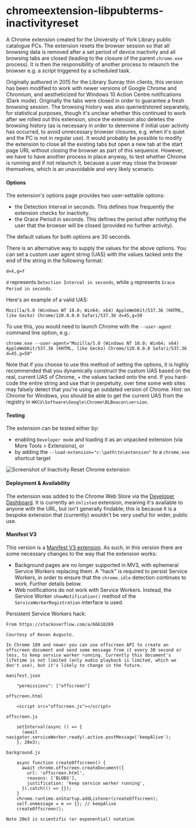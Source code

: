 # chromeextension-libpubterms-inactivityreset

A Chrome extension created for the University of York Library public catalogue PCs. The extension resets the browser session so that all browsing data is removed after a set period of device inactivity and all browsing tabs are closed (leading to the closure of the parent `chrome.exe` process). It is then the responsibility of another process to relaunch the browser e.g. a script triggered by a scheduled task.

Originally authored in 2015 for the Library Sunray thin clients, this version has been modified to work with newer versions of Google Chrome and Chromium, and aestheticized for Windows 10 Action Centre notifications (Dark mode). Originally the tabs were closed in order to guarantee a fresh browsing session. The browsing history was also queried/stored separately, for statistical purposes,  though it's unclear whether this continued to work after we rolled out this extension, since the extension also deletes the browsing history (as is necessary in order to determine if initial user activity has occurred, to avoid unnecessary browser closures, e.g. when it's quiet and the PC is not in regular use). It would probably be possible to modify the extension to close all the existing tabs but open a new tab at the start page URL without closing the browser as part of this sequence. However, we have to have another process in place anyway, to test whether Chrome is running and if not relaunch it, because a user may close the browser themselves, which is an unavoidable and very likely scenario.

#### Options

The extension's options page provides two user-settable options:
- the Detection Interval in seconds. This defines how frequently the extension checks for inactivity.
- the Grace Period in seconds. This defines the period after notifying the user that the browser will be closed (provided no further activity).

The default values for both options are 30 seconds.

There is an alternative way to supply the values for the above options. You can set a custom user agent string (UAS) with the values tacked onto the end of the string in the following format:
```
d=X,g=Y
```
`d` represents `Detection Interval in seconds`, while `g` represents `Grace Period in seconds`.

Here's an example of a valid UAS:
```
Mozilla/5.0 (Windows NT 10.0; Win64; x64) AppleWebKit/537.36 (KHTML, like Gecko) Chrome/120.0.0.0 Safari/537.36 d=45,g=50
```
To use this, you would need to launch Chrome with the `--user-agent` command line option, e.g.:
```
chrome.exe --user-agent="Mozilla/5.0 (Windows NT 10.0; Win64; x64) AppleWebKit/537.36 (KHTML, like Gecko) Chrome/120.0.0.0 Safari/537.36 d=45,g=50"
```
Note that if you choose to use this method of setting the options, it is highly recommended that you dynamically construct the custom UAS based on the real, current UAS of Chrome, + the values tacked onto the end. If you hard-code the entire string and use that in perpetuity, over time some web sites may falsely detect that you're using an outdated version of Chrome. Hint: on Chrome for Windows, you should be able to get the current UAS from the registry in `HKCU\Software\Google\Chrome\BLBeacon\version`.

#### Testing
The extension can be tested either by:
- enabling `Developer mode` and loading it as an unpacked extension (via More Tools > Extensions), or
- by adding the `--load-extension="c:\path\to\extension"` to a `chrome.exe` shortcut target

![Screenshot of Inactivity Reset Chrome extension](https://lh3.googleusercontent.com/LRCgqrnpRKXh0gzKAjpmPgfFaEBdsUFmsdD_t0PqA1vVpuBGn_92Qsq8Ohso7ZX-jaEANhhUn6FAARNQOjF0mbXe=w640-h400-e365-rj-sc0x00ffffff)

#### Deployment & Availability
The extension was added to the Chrome Web Store via the [Developer Dashboard](https://chrome.google.com/webstore/devconsole). It is currently an `Unlisted` extension, meaning it's available to anyone with the URL, but isn't generally findable; this is because it is a bespoke extension that (currently) wouldn't be very useful for wider, public use.

#### Manifest V3
This version is a [Manifest V3 extension](https://developer.chrome.com/docs/extensions/mv3/intro/). As such, in this version there are some necessary changes to the way that the extension works:
- Background pages are no longer supported in MV3, with ephemeral Service Workers replacing them. A "hack" is required to persist Service Workers, in order to ensure that the `chrome.idle` detection continues to work. Further details below.
- Web notifications do not work with Service Workers. Instead, the Service Worker `showNotification()` method of the `ServiceWorkerRegistration` interface is used.

Persistent Service Workers hack:
```
From https://stackoverflow.com/a/66618269

Courtesy of Keven Augusto.

In Chrome 109 and newer you can use offscreen API to create an offscreen document and send some message from it every 30 second or less, to keep service worker running. Currently this document's lifetime is not limited (only audio playback is limited, which we don't use), but it's likely to change in the future.

manifest.json

    "permissions": ["offscreen"]

offscreen.html

    <script src="offscreen.js"></script>

offscreen.js

    setInterval(async () => {
      (await navigator.serviceWorker.ready).active.postMessage('keepAlive');
    }, 20e3);

background.js

    async function createOffscreen() {
      await chrome.offscreen.createDocument({
        url: 'offscreen.html',
        reasons: ['BLOBS'],
        justification: 'keep service worker running',
      }).catch(() => {});
    }
    chrome.runtime.onStartup.addListener(createOffscreen);
    self.onmessage = e => {}; // keepAlive
    createOffscreen();

Note 20e3 is scientific (or exponential) notation
```
